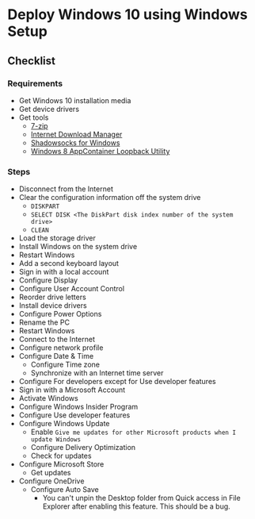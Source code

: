 # Deploy Windows 10 using Windows Setup

## Checklist

### Requirements

- Get Windows 10 installation media
- Get device drivers
- Get tools
  - [7-zip](https://7-zip.org/)
  - [Internet Download Manager](https://www.internetdownloadmanager.com/)
  - [Shadowsocks for Windows](https://github.com/shadowsocks/shadowsocks-windows)
  - [Windows 8 AppContainer Loopback Utility](https://www.telerik.com/fiddler/add-ons)

### Steps

- Disconnect from the Internet
- Clear the configuration information off the system drive
  - `DISKPART`
  - `SELECT DISK <The DiskPart disk index number of the system drive>`
  - `CLEAN`
- Load the storage driver
- Install Windows on the system drive
- Restart Windows
- Add a second keyboard layout
- Sign in with a local account
- Configure Display
- Configure User Account Control
- Reorder drive letters
- Install device drivers
- Configure Power Options
- Rename the PC
- Restart Windows
- Connect to the Internet
- Configure network profile
- Configure Date & Time
  - Configure Time zone
  - Synchronize with an Internet time server
- Configure For developers except for Use developer features
- Sign in with a Microsoft Account
- Activate Windows
- Configure Windows Insider Program
- Configure Use developer features
- Configure Windows Update
  - Enable `Give me updates for other Microsoft products when I update Windows`
  - Configure Delivery Optimization
  - Check for updates
- Configure Microsoft Store
  - Get updates
- Configure OneDrive
  - Configure Auto Save
    - You can't unpin the Desktop folder from Quick access in File Explorer after enabling this feature. This should be a bug.
